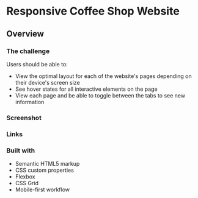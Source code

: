 # Responsive Coffee Shop Website

## Overview

### The challenge

Users should be able to:

- View the optimal layout for each of the website's pages depending on their device's screen size
- See hover states for all interactive elements on the page
- View each page and be able to toggle between the tabs to see new information

### Screenshot

### Links

### Built with

- Semantic HTML5 markup
- CSS custom properties
- Flexbox
- CSS Grid
- Mobile-first workflow
